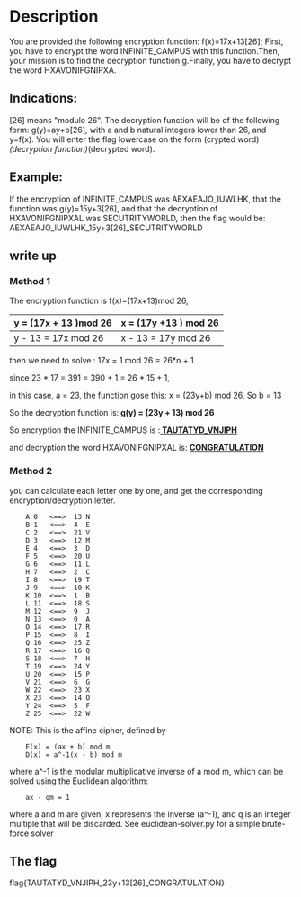 # Description
You are provided the following encryption function: f(x)=17x+13[26]; First, you have to encrypt the word INFINITE_CAMPUS with this function.Then, your mission is to find the decryption function g.Finally, you have to decrypt the word HXAVONIFGNIPXA.

## Indications:

[26] means "modulo 26".
The decryption function will be of the following form: g(y)=ay+b[26], with a and b natural integers lower than 26, and y=f(x).
You will enter the flag lowercase on the form
(crypted word)_(decryption function)_(decrypted word).


## Example:
If the encryption of INFINITE_CAMPUS was AEXAEAJO_IUWLHK, that the function was g(y)=15y+3[26], and that the decryption of HXAVONIFGNIPXAL was SECUTRITYWORLD, then the flag would be: AEXAEAJO_IUWLHK_15y+3[26]_SECUTRITYWORLD


## write up
### Method 1

The encryption function is f(x)=(17x+13)mod 26,

y = (17x + 13 )mod 26   |  x = (17y +13 ) mod 26
----------------------- | ----------------------
y - 13 = 17x mod 26     |  x - 13 = 17y mod 26


then we need to solve : 17x = 1 mod 26 = 26*n + 1 

since 23 * 17 = 391 = 390 + 1 = 26 * 15 + 1, 

in this case, a = 23, 
the function gose this: x = (23y+b) mod 26, So b = 13

So the decryption function is:<b> g(y) = (23y + 13) mod 26</b>
 
So encryption the INFINITE_CAMPUS is :<u><b> TAUTATYD_VNJIPH </b></u>

and decryption the word HXAVONIFGNIPXAL is: <u><b>CONGRATULATION</u></b>



### Method 2
you can calculate each letter one by one, and get the corresponding encryption/decryption letter.

````
	A 0   <==>  13 N
	B 1   <==>  4  E
	C 2   <==>  21 V
	D 3   <==>  12 M
	E 4   <==>  3  D
	F 5   <==>  20 U
	G 6   <==>  11 L
	H 7   <==>  2  C
	I 8   <==>  19 T
	J 9   <==>  10 K
	K 10  <==>  1  B
	L 11  <==>  18 S
	M 12  <==>  9  J
	N 13  <==>  0  A
	O 14  <==>  17 R
	P 15  <==>  8  I
	Q 16  <==>  25 Z
	R 17  <==>  16 Q
	S 18  <==>  7  H
	T 19  <==>  24 Y
	U 20  <==>  15 P
	V 21  <==>  6  G
	W 22  <==>  23 X
	X 23  <==>  14 O
	Y 24  <==>  5  F
	Z 25  <==>  22 W
````

NOTE: This is the affine cipher, defined by

````
	E(x) = (ax + b) mod m
	D(x) = a^-1(x - b) mod m
````

where a^-1 is the modular multiplicative inverse of a mod m, which can be solved using the Euclidean algorithm:

````
	ax - qm = 1
````

where a and m are given, x represents the inverse (a^-1), and q is an integer multiple that will be discarded.
See euclidean-solver.py for a simple brute-force solver

## The flag

 flag{TAUTATYD_VNJIPH_23y+13[26]_CONGRATULATION}
 
 
 